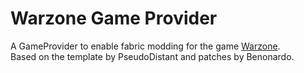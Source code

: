 # Warzone Game Provider
A GameProvider to enable fabric modding for the game [Warzone](https://github.com/dark-tree/warzone).  
Based on the template by PseudoDistant and patches by Benonardo.